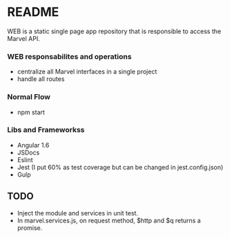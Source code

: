 # README #

WEB is a static single page app repository that is responsible to access the Marvel API.

### WEB responsabilites and operations ###

* centralize all Marvel interfaces in a single project
* handle all routes

### Normal Flow ###

* npm start

### Libs and Frameworkss ###
* Angular 1.6
* JSDocs
* Eslint
* Jest (I put 60% as test coverage but can be changed in jest.config.json)
* Gulp

## TODO ##
* Inject the module and services in unit test.
* In marvel.services.js, on request method, $http and $q returns a promise.